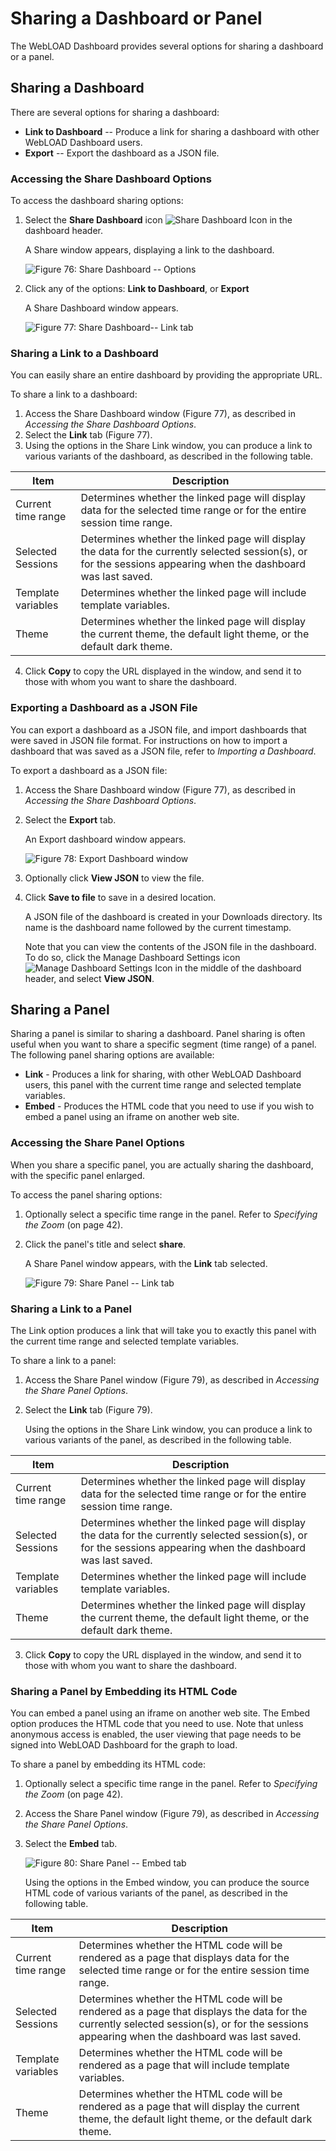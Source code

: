 # Sharing a Dashboard or Panel

The WebLOAD Dashboard provides several options for sharing a dashboard or a panel.

## Sharing a Dashboard

There are several options for sharing a dashboard:

- **Link to Dashboard** -- Produce a link for sharing a dashboard with other WebLOAD Dashboard users.
- **Export** -- Export the dashboard as a JSON file.

### Accessing the Share Dashboard Options

To access the dashboard sharing options:

1. Select the **Share Dashboard** icon ![Share Dashboard Icon](/images/dashboard/sharing-a-dashboard-or-panel/share-dashboard-icon.png) in the dashboard header.

   A Share window appears, displaying a link to the dashboard.

   ![Figure 76: Share Dashboard -- Options](/images/dashboard/sharing-a-dashboard-or-panel/share-dashboard-options.png)

2. Click any of the options: **Link to Dashboard**, or **Export**

   A Share Dashboard window appears.

   ![Figure 77: Share Dashboard-- Link tab](/images/dashboard/sharing-a-dashboard-or-panel/share-dashboard-link-tab.png)

### Sharing a Link to a Dashboard

You can easily share an entire dashboard by providing the appropriate URL.

To share a link to a dashboard:

1. Access the Share Dashboard window (Figure 77), as described in *Accessing the Share Dashboard Options*.
2. Select the **Link** tab (Figure 77).
3. Using the options in the Share Link window, you can produce a link to various variants of the dashboard, as described in the following table.

| Item                       | Description                                                                 |
|----------------------------|-----------------------------------------------------------------------------|
| Current time range         | Determines whether the linked page will display data for the selected time range or for the entire session time range. |
| Selected Sessions          | Determines whether the linked page will display the data for the currently selected session(s), or for the sessions appearing when the dashboard was last saved. |
| Template variables         | Determines whether the linked page will include template variables.         |
| Theme                      | Determines whether the linked page will display the current theme, the default light theme, or the default dark theme. |

4. Click **Copy** to copy the URL displayed in the window, and send it to those with whom you want to share the dashboard.

### Exporting a Dashboard as a JSON File

You can export a dashboard as a JSON file, and import dashboards that were saved in JSON file format. For instructions on how to import a dashboard that was saved as a JSON file, refer to *Importing a Dashboard*.

To export a dashboard as a JSON file:

1. Access the Share Dashboard window (Figure 77), as described in *Accessing the Share Dashboard Options*.
2. Select the **Export** tab.

   An Export dashboard window appears.

   ![Figure 78: Export Dashboard window](/images/dashboard/sharing-a-dashboard-or-panel/export-dashboard-window.png)

3. Optionally click **View JSON** to view the file.
4. Click **Save to file** to save in a desired location.

   A JSON file of the dashboard is created in your Downloads directory. Its name is the dashboard name followed by the current timestamp.

   Note that you can view the contents of the JSON file in the dashboard. To do so, click the Manage Dashboard Settings icon ![Manage Dashboard Settings Icon](/images/dashboard/sharing-a-dashboard-or-panel/manage-dashboard-settings-icon.png) in the middle of the dashboard header, and select **View JSON**.

## Sharing a Panel

Sharing a panel is similar to sharing a dashboard. Panel sharing is often useful when you want to share a specific segment (time range) of a panel. The following panel sharing options are available:

- **Link** - Produces a link for sharing, with other WebLOAD Dashboard users, this panel with the current time range and selected template variables.
- **Embed** - Produces the HTML code that you need to use if you wish to embed a panel using an iframe on another web site.

### Accessing the Share Panel Options

When you share a specific panel, you are actually sharing the dashboard, with the specific panel enlarged.

To access the panel sharing options:

1. Optionally select a specific time range in the panel. Refer to *Specifying the Zoom* (on page 42).
2. Click the panel's title and select **share**.

   A Share Panel window appears, with the **Link** tab selected.

   ![Figure 79: Share Panel -- Link tab](/images/dashboard/sharing-a-dashboard-or-panel/share-panel-link-tab.png)

### Sharing a Link to a Panel

The Link option produces a link that will take you to exactly this panel with the current time range and selected template variables.

To share a link to a panel:

1. Access the Share Panel window (Figure 79), as described in *Accessing the Share Panel Options*.
2. Select the **Link** tab (Figure 79).

   Using the options in the Share Link window, you can produce a link to various variants of the panel, as described in the following table.

| Item                       | Description                                                                 |
|----------------------------|-----------------------------------------------------------------------------|
| Current time range         | Determines whether the linked page will display data for the selected time range or for the entire session time range. |
| Selected Sessions          | Determines whether the linked page will display the data for the currently selected session(s), or for the sessions appearing when the dashboard was last saved. |
| Template variables         | Determines whether the linked page will include template variables.         |
| Theme                      | Determines whether the linked page will display the current theme, the default light theme, or the default dark theme. |

3. Click **Copy** to copy the URL displayed in the window, and send it to those with whom you want to share the dashboard.

### Sharing a Panel by Embedding its HTML Code

You can embed a panel using an iframe on another web site. The Embed option produces the HTML code that you need to use. Note that unless anonymous access is enabled, the user viewing that page needs to be signed into WebLOAD Dashboard for the graph to load.

To share a panel by embedding its HTML code:

1. Optionally select a specific time range in the panel. Refer to *Specifying the Zoom* (on page 42).
2. Access the Share Panel window (Figure 79), as described in *Accessing the Share Panel Options*.
3. Select the **Embed** tab.

   ![Figure 80: Share Panel -- Embed tab](/images/dashboard/sharing-a-dashboard-or-panel/share-panel-embed-tab.png)

   Using the options in the Embed window, you can produce the source HTML code of various variants of the panel, as described in the following table.

| Item                       | Description                                                                 |
|----------------------------|-----------------------------------------------------------------------------|
| Current time range         | Determines whether the HTML code will be rendered as a page that displays data for the selected time range or for the entire session time range. |
| Selected Sessions          | Determines whether the HTML code will be rendered as a page that displays the data for the currently selected session(s), or for the sessions appearing when the dashboard was last saved. |
| Template variables         | Determines whether the HTML code will be rendered as a page that will include template variables. |
| Theme                      | Determines whether the HTML code will be rendered as a page that will display the current theme, the default light theme, or the default dark theme. |
